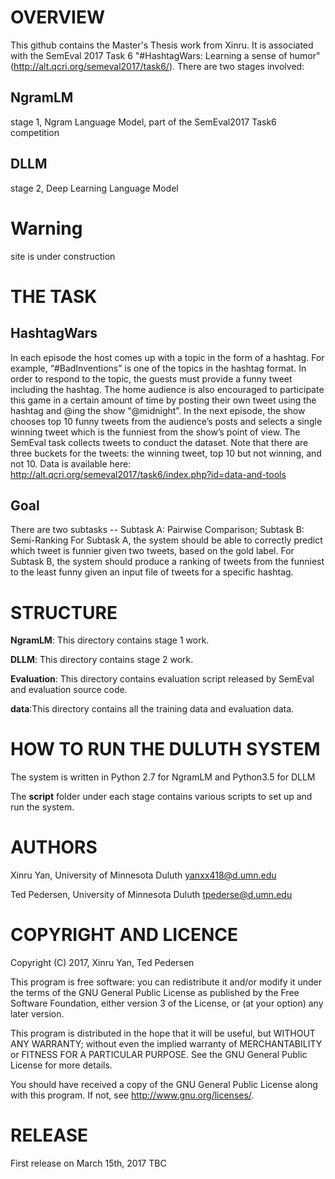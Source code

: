 # **OVERVIEW**
This github contains the Master's Thesis work from Xinru. It is associated with the SemEval 2017 Task 6 "#HashtagWars: Learning a sense of humor" (http://alt.qcri.org/semeval2017/task6/). There are two stages involved:

## NgramLM
stage 1, Ngram Language Model, part of the SemEval2017 Task6 competition
## DLLM
stage 2, Deep Learning Language Model

# Warning
site is under construction

# **THE TASK**
## HashtagWars
In each episode the host comes up with a topic in the form of a hashtag. For example, “#BadInventions” is one of the topics in the hashtag format. In order to respond to the topic, the guests must provide a funny tweet including the hashtag. The home audience is also encouraged to participate this game in a certain amount of time by posting their own tweet using the hashtag and @ing the show “@midnight”. In the next episode, the show chooses top 10 funny tweets from the audience’s posts and selects a single winning tweet which is the funniest from the show’s point of view. The SemEval task collects tweets to conduct the dataset. Note that there are three buckets for the tweets: the winning tweet, top 10 but not winning, and not 10. Data is available here: http://alt.qcri.org/semeval2017/task6/index.php?id=data-and-tools

## Goal 
There are two subtasks -- Subtask A: Pairwise Comparison; Subtask B: Semi-Ranking
For Subtask A, the system should be able to correctly predict which tweet is funnier given two tweets, based on the gold label. For Subtask B, the system should produce a ranking of tweets from the funniest to the least funny given an input file of tweets for a specific hashtag.

# **STRUCTURE**
**NgramLM**: This directory contains stage 1 work.

**DLLM**: This directory contains stage 2 work.

**Evaluation**: This directory contains evaluation script released by SemEval and evaluation source code.

**data**:This directory contains all the training data and evaluation data.

# **HOW TO RUN THE DULUTH SYSTEM**
The system is written in Python 2.7 for NgramLM and Python3.5 for DLLM

The **script** folder under each stage contains various scripts to set up and run the system.

# **AUTHORS**
Xinru Yan, University of Minnesota Duluth yanxx418@d.umn.edu

Ted Pedersen, University of Minnesota Duluth tpederse@d.umn.edu

# **COPYRIGHT AND LICENCE**
Copyright (C) 2017, Xinru Yan, Ted Pedersen

This program is free software: you can redistribute it and/or modify it
under the terms of the GNU General Public License as published by the
Free Software Foundation, either version 3 of the License, or (at your
option) any later version.

This program is distributed in the hope that it will be useful, but
WITHOUT ANY WARRANTY; without even the implied warranty of
MERCHANTABILITY or FITNESS FOR A PARTICULAR PURPOSE. See the GNU General
Public License for more details.

You should have received a copy of the GNU General Public License along
with this program. If not, see <http://www.gnu.org/licenses/>.

# **RELEASE**
First release on March 15th,  2017
TBC
